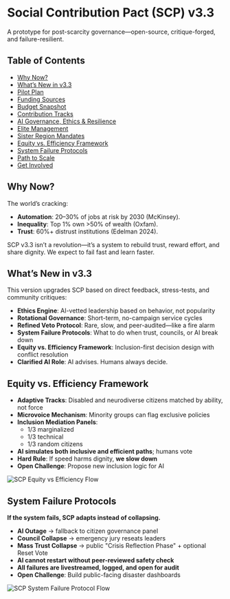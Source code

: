 
# Social Contribution Pact (SCP) v3.3
A prototype for post-scarcity governance—open-source, critique-forged, and failure-resilient.

## Table of Contents
- [Why Now?](#why-now)
- [What’s New in v3.3](#whats-new-in-v33)
- [Pilot Plan](#pilot-plan)
- [Funding Sources](#funding-sources)
- [Budget Snapshot](#budget-snapshot)
- [Contribution Tracks](#contribution-tracks)
- [AI Governance, Ethics & Resilience](#ai-governance-ethics--resilience)
- [Elite Management](#elite-management)
- [Sister Region Mandates](#sister-region-mandates)
- [Equity vs. Efficiency Framework](#equity-vs-efficiency-framework)
- [System Failure Protocols](#system-failure-protocols)
- [Path to Scale](#path-to-scale)
- [Get Involved](#get-involved)

## Why Now?
The world’s cracking:
- **Automation**: 20–30% of jobs at risk by 2030 (McKinsey).
- **Inequality**: Top 1% own >50% of wealth (Oxfam).
- **Trust**: 60%+ distrust institutions (Edelman 2024).

SCP v3.3 isn’t a revolution—it’s a system to rebuild trust, reward effort, and share dignity. We expect to fail fast and learn faster.

## What’s New in v3.3
This version upgrades SCP based on direct feedback, stress-tests, and community critiques:

- **Ethics Engine**: AI-vetted leadership based on behavior, not popularity  
- **Rotational Governance**: Short-term, no-campaign service cycles  
- **Refined Veto Protocol**: Rare, slow, and peer-audited—like a fire alarm  
- **System Failure Protocols**: What to do when trust, councils, or AI break down  
- **Equity vs. Efficiency Framework**: Inclusion-first decision design with conflict resolution  
- **Clarified AI Role**: AI advises. Humans always decide.

## Equity vs. Efficiency Framework
- **Adaptive Tracks**: Disabled and neurodiverse citizens matched by ability, not force  
- **Microvoice Mechanism**: Minority groups can flag exclusive policies  
- **Inclusion Mediation Panels**:
  - 1/3 marginalized
  - 1/3 technical
  - 1/3 random citizens
- **AI simulates both inclusive and efficient paths**; humans vote
- **Hard Rule**: If speed harms dignity, **we slow down**
- **Open Challenge**: Propose new inclusion logic for AI

![SCP Equity vs Efficiency Flow](equity_vs_efficiency_flow.png)

## System Failure Protocols
**If the system fails, SCP adapts instead of collapsing.**

- **AI Outage** → fallback to citizen governance panel  
- **Council Collapse** → emergency jury reseats leaders  
- **Mass Trust Collapse** → public "Crisis Reflection Phase" + optional Reset Vote  
- **AI cannot restart without peer-reviewed safety check**  
- **All failures are livestreamed, logged, and open for audit**  
- **Open Challenge**: Build public-facing disaster dashboards

![SCP System Failure Protocol Flow](system_failure_protocol_flow.png)
